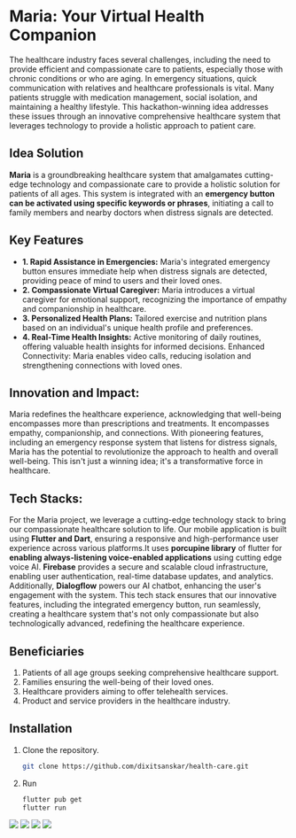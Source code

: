 # Maria: Your Virtual Health Companion

The healthcare industry faces several challenges, including the need to provide efficient and compassionate care to patients, especially those with chronic conditions or who are aging. In emergency situations, quick communication with relatives and healthcare professionals is vital. Many patients struggle with medication management, social isolation, and maintaining a healthy lifestyle. This hackathon-winning idea addresses these issues through an innovative comprehensive healthcare system that leverages technology to provide a holistic approach to patient care.


## Idea Solution

**Maria** is a groundbreaking healthcare system that amalgamates cutting-edge technology and compassionate care to provide a holistic solution for patients of all ages. This system is integrated with an **emergency button can be activated using specific keywords or phrases**, initiating a call to family members and nearby doctors when distress signals are detected.

## Key Features

- **1. Rapid Assistance in Emergencies:** Maria's integrated emergency button ensures immediate help when distress signals are detected, providing peace of mind to users and their loved ones. 
- **2. Compassionate Virtual Caregiver:** Maria introduces a virtual caregiver for emotional support, recognizing the importance of empathy and companionship in healthcare.
- **3. Personalized Health Plans:** Tailored exercise and nutrition plans based on an individual's unique health profile and preferences. 
- **4. Real-Time Health Insights:** Active monitoring of daily routines, offering valuable health insights for informed decisions. 
Enhanced Connectivity: Maria enables video calls, reducing isolation and strengthening connections with loved ones. 


## Innovation and Impact: 
Maria redefines the healthcare experience, acknowledging that well-being encompasses more than prescriptions and treatments. It encompasses empathy, companionship, and connections. With pioneering features, including an emergency response system that listens for distress signals, Maria has the potential to revolutionize the approach to health and overall well-being. This isn't just a winning idea; it's a transformative force in healthcare.

## Tech Stacks:

For the Maria project, we leverage a cutting-edge technology stack to bring our compassionate healthcare solution to life. Our mobile application is built using **Flutter and Dart**, ensuring a responsive and high-performance user experience across various platforms.It uses **porcupine library** of flutter for **enabling always-listening voice-enabled applications** using cutting edge voice AI. **Firebase** provides a secure and scalable cloud infrastructure, enabling user authentication, real-time database updates, and analytics. Additionally, **Dialogflow** powers our AI chatbot, enhancing the user's engagement with the system. This tech stack ensures that our innovative features, including the integrated emergency button, run seamlessly, creating a healthcare system that's not only compassionate but also technologically advanced, redefining the healthcare experience.


## Beneficiaries

1. Patients of all age groups seeking comprehensive healthcare support.
2. Families ensuring the well-being of their loved ones.
3. Healthcare providers aiming to offer telehealth services.
4. Product and service providers in the healthcare industry.



## Installation

1. Clone the repository.
   ```bash
   git clone https://github.com/dixitsanskar/health-care.git
2. Run
   ```bash
   flutter pub get
   flutter run
   
![](Screenshot_1699157150-1.png) ![](Screenshot_1699157158-1.png) ![](Screenshot_1699157163-1.png) ![](Screenshot_1699157368-1.png)
